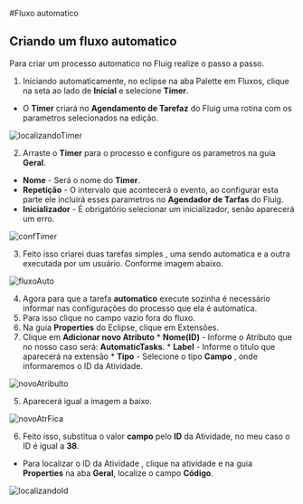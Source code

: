 #Fluxo automatico
## Criando um fluxo automatico

Para criar um processo automatico no Fluig realize o passo a passo.

1. Iniciando automaticamente, no eclipse na aba Palette em Fluxos, clique na seta ao lado de **Inicial** e selecione **Timer**.
  * O **Timer** criará no **Agendamento de Tarefaz** do Fluig uma rotina com os parametros selecionados na edição.
  
  ![localizandoTimer](https://github.com/robertoShimokawa/Fluig/blob/master/Fluxo%20Automatico/images/localizandoTimer_01.JPG)

2. Arraste o **Timer** para o processo e configure os parametros na guia **Geral**.
  * **Nome** - Será o nome do **Timer**.
  * **Repetição** - O intervalo que acontecerá o evento, ao configurar esta parte ele incluirá esses parametros no **Agendador de Tarfas** do Fluig.
  * **Inicializador** - É obrigatório selecionar um inicializador, senão aparecerá um erro.
  
  ![confTimer](https://github.com/robertoShimokawa/Fluig/blob/master/Fluxo%20Automatico/images/confTimer_02.JPG)

3. Feito isso criarei duas tarefas simples , uma sendo automatica e a outra executada por um usuário. Conforme imagem abaixo.
  
  ![fluxoAuto](https://github.com/robertoShimokawa/Fluig/blob/master/Fluxo%20Automatico/images/fluxoAuto_03.JPG)

4. Agora para que a tarefa **automatico** execute sozinha é necessário informar nas configurações do processo que ela é automatica.
  1. Para isso clique no campo vazio fora do fluxo.
  2. Na guia **Properties** do Eclipse, clique em Extensões.
  3. Clique em **Adicionar novo Atributo**
    * **Nome(ID)** - Informe o Atributo que no nosso caso será: **AutomaticTasks**.
    * **Label** - Informe o titulo que aparecerá na extensão
    * **Tipo** - Selecione o tipo **Campo** , onde informaremos o ID da Atividade.
  
  ![novoAtribulto](https://github.com/robertoShimokawa/Fluig/blob/master/Fluxo%20Automatico/images/nvAtrConf_04.JPG)

5. Aparecerá igual a imagem a baixo.
  
  ![novoAtrFica](https://github.com/robertoShimokawa/Fluig/blob/master/Fluxo%20Automatico/images/nvAtrFica_05.JPG)

6. Feito isso, substitua o valor **campo** pelo **ID** da Atividade, no meu caso o ID é igual a **38**.
  * Para localizar o ID da Atividade , clique na atividade e na guia **Properties** na aba **Geral**, localize o campo **Código**.
  
  ![localizandoId](https://github.com/robertoShimokawa/Fluig/blob/master/Fluxo%20Automatico/images/localizandoIdTask_06.JPG)